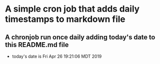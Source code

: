 A simple cron job that adds daily timestamps to markdown file
============================================================
## A chronjob run once daily adding today's date to this README.md file
* today's date is Fri Apr 26 19:21:06 MDT 2019
